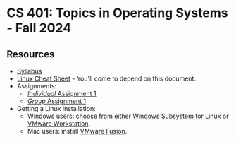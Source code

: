 # CS 401: Topics in Operating Systems - Fall 2024

## Resources

* [Syllabus](SYLLABUS.md)
* [Linux Cheat Sheet](CHEATSHEET.md) - You'll come to depend on this document.
* Assignments:
  * [*Individual* Assignment 1](I_ASSIGN1.md)
  * [*Group* Assignment 1](G_ASSIGN1.md)
* Getting a Linux installation:
  * Windows users: choose from either [Windows Subsystem for Linux](WSL.md) or [VMware Workstation](VMWARE.md).
  * Mac users: install [VMware Fusion](VMWARE.md).

